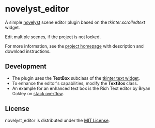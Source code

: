 # novelyst_editor

A simple [novelyst](https://peter88213.github.io/novelyst/) scene editor plugin based on the *tkinter.scrolledtext* widget.

Edit multiple scenes, if the project is not locked.

For more information, see the [project homepage](https://peter88213.github.io/novelyst_editor) with description and download instructions.

## Development

- The plugin uses the **TextBox** subclass of the [tkinter text widget](https://tkdocs.com/tutorial/text.html).
- To enhance the editor's capabilities, modify the **TextBox** class.
- An example for an enhanced text box is the Rich Text editor by Bryan Oakley on [stack overflow](https://stackoverflow.com/questions/63099026/fomatted-text-in-tkinter).

## License

novelyst_editor is distributed under the [MIT License](http://www.opensource.org/licenses/mit-license.php).
